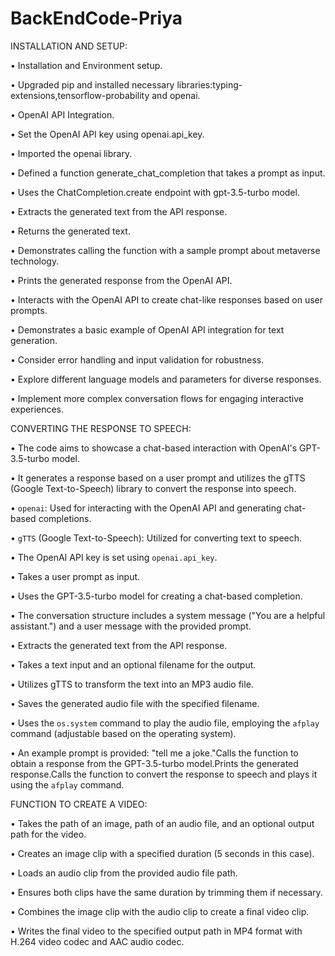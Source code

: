 # BackEndCode-Priya


INSTALLATION AND SETUP:

•	Installation and Environment setup.

•	Upgraded pip and installed necessary libraries:typing-extensions,tensorflow-probability and openai.

•	OpenAI API Integration.

•	Set the OpenAI API key using openai.api_key.

•	Imported the openai library.

•	Defined a function generate_chat_completion that takes a prompt as input.

•	Uses the ChatCompletion.create endpoint with gpt-3.5-turbo model.

•	Extracts the generated text from the API response.

•	Returns the generated text.

•	Demonstrates calling the function with a sample prompt about metaverse technology.

•	Prints the generated response from the OpenAI API.

•	Interacts with the OpenAI API to create chat-like responses based on user prompts.

•	Demonstrates a basic example of OpenAI API integration for text generation.

•	Consider error handling and input validation for robustness.

•	Explore different language models and parameters for diverse responses.

•	Implement more complex conversation flows for engaging interactive experiences.





CONVERTING THE RESPONSE TO SPEECH:


•	The code aims to showcase a chat-based interaction with OpenAI's GPT-3.5-turbo model.

•	It generates a response based on a user prompt and utilizes the gTTS (Google Text-to-Speech) library to convert the response into speech.

•	`openai`: Used for interacting with the OpenAI API and generating chat-based completions.

•	`gTTS` (Google Text-to-Speech): Utilized for converting text to speech.

•	The OpenAI API key is set using `openai.api_key`.

•	Takes a user prompt as input.

•	Uses the GPT-3.5-turbo model for creating a chat-based completion.

•	The conversation structure includes a system message ("You are a helpful assistant.") and a user message with the provided prompt.

•	Extracts the generated text from the API response.

•	Takes a text input and an optional filename for the output.

•	Utilizes gTTS to transform the text into an MP3 audio file.

•	Saves the generated audio file with the specified filename.

•	Uses the `os.system` command to play the audio file, employing the `afplay` command (adjustable based on the operating system).

•	An example prompt is provided: "tell me a joke."Calls the function to obtain a response from the GPT-3.5-turbo model.Prints the generated response.Calls the function to convert the response to speech and plays it using the `afplay` command.





FUNCTION TO CREATE A VIDEO:


•	Takes the path of an image, path of an audio file, and an optional output path for the video.

•	Creates an image clip with a specified duration (5 seconds in this case).

•	Loads an audio clip from the provided audio file path.

•	Ensures both clips have the same duration by trimming them if necessary.

•	Combines the image clip with the audio clip to create a final video clip.

•	Writes the final video to the specified output path in MP4 format with H.264 video codec and AAC audio codec.




